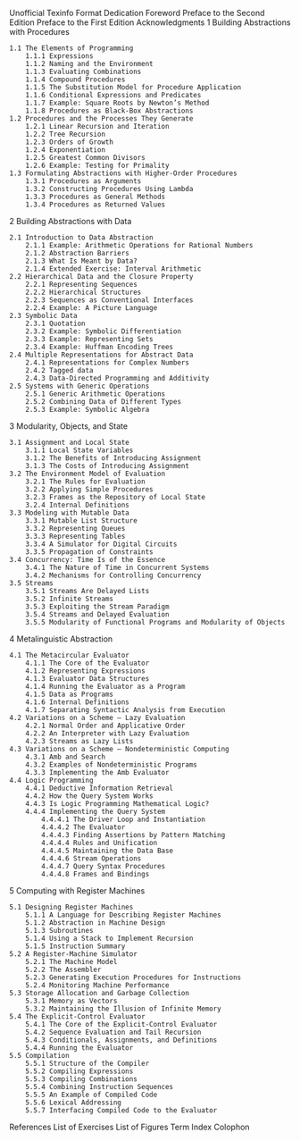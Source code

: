 Unofficial Texinfo Format
Dedication
Foreword
Preface to the Second Edition
Preface to the First Edition
Acknowledgments
1 Building Abstractions with Procedures

    1.1 The Elements of Programming
        1.1.1 Expressions
        1.1.2 Naming and the Environment
        1.1.3 Evaluating Combinations
        1.1.4 Compound Procedures
        1.1.5 The Substitution Model for Procedure Application
        1.1.6 Conditional Expressions and Predicates
        1.1.7 Example: Square Roots by Newton’s Method
        1.1.8 Procedures as Black-Box Abstractions
    1.2 Procedures and the Processes They Generate
        1.2.1 Linear Recursion and Iteration
        1.2.2 Tree Recursion
        1.2.3 Orders of Growth
        1.2.4 Exponentiation
        1.2.5 Greatest Common Divisors
        1.2.6 Example: Testing for Primality
    1.3 Formulating Abstractions with Higher-Order Procedures
        1.3.1 Procedures as Arguments
        1.3.2 Constructing Procedures Using Lambda
        1.3.3 Procedures as General Methods
        1.3.4 Procedures as Returned Values

2 Building Abstractions with Data

    2.1 Introduction to Data Abstraction
        2.1.1 Example: Arithmetic Operations for Rational Numbers
        2.1.2 Abstraction Barriers
        2.1.3 What Is Meant by Data?
        2.1.4 Extended Exercise: Interval Arithmetic
    2.2 Hierarchical Data and the Closure Property
        2.2.1 Representing Sequences
        2.2.2 Hierarchical Structures
        2.2.3 Sequences as Conventional Interfaces
        2.2.4 Example: A Picture Language
    2.3 Symbolic Data
        2.3.1 Quotation
        2.3.2 Example: Symbolic Differentiation
        2.3.3 Example: Representing Sets
        2.3.4 Example: Huffman Encoding Trees
    2.4 Multiple Representations for Abstract Data
        2.4.1 Representations for Complex Numbers
        2.4.2 Tagged data
        2.4.3 Data-Directed Programming and Additivity
    2.5 Systems with Generic Operations
        2.5.1 Generic Arithmetic Operations
        2.5.2 Combining Data of Different Types
        2.5.3 Example: Symbolic Algebra

3 Modularity, Objects, and State

    3.1 Assignment and Local State
        3.1.1 Local State Variables
        3.1.2 The Benefits of Introducing Assignment
        3.1.3 The Costs of Introducing Assignment
    3.2 The Environment Model of Evaluation
        3.2.1 The Rules for Evaluation
        3.2.2 Applying Simple Procedures
        3.2.3 Frames as the Repository of Local State
        3.2.4 Internal Definitions
    3.3 Modeling with Mutable Data
        3.3.1 Mutable List Structure
        3.3.2 Representing Queues
        3.3.3 Representing Tables
        3.3.4 A Simulator for Digital Circuits
        3.3.5 Propagation of Constraints
    3.4 Concurrency: Time Is of the Essence
        3.4.1 The Nature of Time in Concurrent Systems
        3.4.2 Mechanisms for Controlling Concurrency
    3.5 Streams
        3.5.1 Streams Are Delayed Lists
        3.5.2 Infinite Streams
        3.5.3 Exploiting the Stream Paradigm
        3.5.4 Streams and Delayed Evaluation
        3.5.5 Modularity of Functional Programs and Modularity of Objects

4 Metalinguistic Abstraction

    4.1 The Metacircular Evaluator
        4.1.1 The Core of the Evaluator
        4.1.2 Representing Expressions
        4.1.3 Evaluator Data Structures
        4.1.4 Running the Evaluator as a Program
        4.1.5 Data as Programs
        4.1.6 Internal Definitions
        4.1.7 Separating Syntactic Analysis from Execution
    4.2 Variations on a Scheme — Lazy Evaluation
        4.2.1 Normal Order and Applicative Order
        4.2.2 An Interpreter with Lazy Evaluation
        4.2.3 Streams as Lazy Lists
    4.3 Variations on a Scheme — Nondeterministic Computing
        4.3.1 Amb and Search
        4.3.2 Examples of Nondeterministic Programs
        4.3.3 Implementing the Amb Evaluator
    4.4 Logic Programming
        4.4.1 Deductive Information Retrieval
        4.4.2 How the Query System Works
        4.4.3 Is Logic Programming Mathematical Logic?
        4.4.4 Implementing the Query System
            4.4.4.1 The Driver Loop and Instantiation
            4.4.4.2 The Evaluator
            4.4.4.3 Finding Assertions by Pattern Matching
            4.4.4.4 Rules and Unification
            4.4.4.5 Maintaining the Data Base
            4.4.4.6 Stream Operations
            4.4.4.7 Query Syntax Procedures
            4.4.4.8 Frames and Bindings

5 Computing with Register Machines

    5.1 Designing Register Machines
        5.1.1 A Language for Describing Register Machines
        5.1.2 Abstraction in Machine Design
        5.1.3 Subroutines
        5.1.4 Using a Stack to Implement Recursion
        5.1.5 Instruction Summary
    5.2 A Register-Machine Simulator
        5.2.1 The Machine Model
        5.2.2 The Assembler
        5.2.3 Generating Execution Procedures for Instructions
        5.2.4 Monitoring Machine Performance
    5.3 Storage Allocation and Garbage Collection
        5.3.1 Memory as Vectors
        5.3.2 Maintaining the Illusion of Infinite Memory
    5.4 The Explicit-Control Evaluator
        5.4.1 The Core of the Explicit-Control Evaluator
        5.4.2 Sequence Evaluation and Tail Recursion
        5.4.3 Conditionals, Assignments, and Definitions
        5.4.4 Running the Evaluator
    5.5 Compilation
        5.5.1 Structure of the Compiler
        5.5.2 Compiling Expressions
        5.5.3 Compiling Combinations
        5.5.4 Combining Instruction Sequences
        5.5.5 An Example of Compiled Code
        5.5.6 Lexical Addressing
        5.5.7 Interfacing Compiled Code to the Evaluator

References
List of Exercises
List of Figures
Term Index
Colophon
